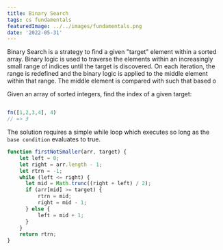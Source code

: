 ```yaml
---
title: Binary Search
tags: cs fundamentals
featuredImage: ../../images/fundamentals.png
date: '2022-05-31'
---
```


Binary Search is a strategy to find a given "target" element within a sorted array. Binary logic is used to traverse the elements within an increasingly small range of indices until the target is discovered. On each iteration, the range is redefined and the binary logic is applied to the middle element within that range. The middle element is compared with such that based o

Given an array of sorted integers, find the index of a given target:

```javascript

fn([1,2,3,4], 4)
// => 3
```

The solution requires a simple while loop which executes so long as the `base condition` evaluates to true.

```javascript
function firstNotSmaller(arr, target) {
    let left = 0;
    let right = arr.length - 1;
    let rtrn = -1;
    while (left <= right) {
      let mid = Math.trunc((right + left) / 2);
      if (arr[mid] >= target) {
          rtrn = mid;
          right = mid - 1;
      } else {
          left = mid + 1;
      }
    }
    return rtrn;
}
````

